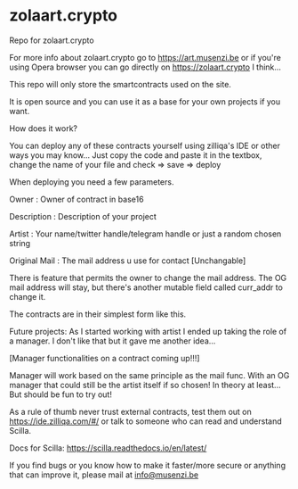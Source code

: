 # zolaart.crypto
Repo for zolaart.crypto

For more info about zolaart.crypto go to https://art.musenzi.be or if you're using Opera browser you can go directly on https://zolaart.crypto I think...

This repo will only store the smartcontracts used on the site. 

It is open source and you can use it as a base for your own projects if you want.

How does it work?

You can deploy any of these contracts yourself using zilliqa's IDE or other ways you may know...
Just copy the code and paste it in the textbox, change the name of your file and check => save => deploy

When deploying you need a few parameters.

Owner : Owner of contract in base16

Description : Description of your project 

Artist : Your name/twitter handle/telegram handle or just a random chosen string 

Original Mail : The mail address u use for contact [Unchangable]

There is feature that permits the owner to change the mail address. The OG mail address will stay, but there's another mutable field called curr_addr to change it. 

The contracts are in their simplest form like this.

Future projects:
As I started working with artist I ended up taking the role of a manager. I don't like that but it gave me another idea...

[Manager functionalities on a contract coming up!!!]

Manager will work based on the same principle as the mail func. 
With an OG manager that could still be the artist itself if so chosen! 
In theory at least... But should be fun to try out!

As a rule of thumb never trust external contracts, test them out on https://ide.zilliqa.com/#/ or talk to someone who can read and understand Scilla. 

Docs for Scilla: https://scilla.readthedocs.io/en/latest/

If you find bugs or you know how to make it faster/more secure or anything that can improve it, please mail at info@musenzi.be
